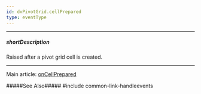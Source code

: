 ```yaml
---
id: dxPivotGrid.cellPrepared
type: eventType
---
```

---
##### shortDescription
Raised after a pivot grid cell is created.

---
Main article: [onCellPrepared](/api-reference/10%20UI%20Components/dxPivotGrid/1%20Configuration/onCellPrepared.md '/Documentation/ApiReference/UI_Components/dxPivotGrid/Configuration/#onCellPrepared')

#####See Also#####
#include common-link-handleevents